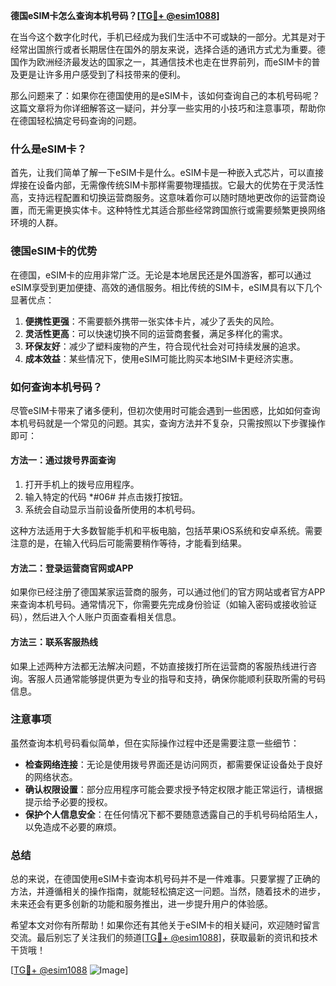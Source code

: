 **德国eSIM卡怎么查询本机号码？[[TG💪+ @esim1088](https://t.me/s/esim1088)]**

在当今这个数字化时代，手机已经成为我们生活中不可或缺的一部分。尤其是对于经常出国旅行或者长期居住在国外的朋友来说，选择合适的通讯方式尤为重要。德国作为欧洲经济最发达的国家之一，其通信技术也走在世界前列，而eSIM卡的普及更是让许多用户感受到了科技带来的便利。

那么问题来了：如果你在德国使用的是eSIM卡，该如何查询自己的本机号码呢？这篇文章将为你详细解答这一疑问，并分享一些实用的小技巧和注意事项，帮助你在德国轻松搞定号码查询的问题。

### 什么是eSIM卡？

首先，让我们简单了解一下eSIM卡是什么。eSIM卡是一种嵌入式芯片，可以直接焊接在设备内部，无需像传统SIM卡那样需要物理插拔。它最大的优势在于灵活性高，支持远程配置和切换运营商服务。这意味着你可以随时随地更改你的运营商设置，而无需更换实体卡。这种特性尤其适合那些经常跨国旅行或需要频繁更换网络环境的人群。

### 德国eSIM卡的优势

在德国，eSIM卡的应用非常广泛。无论是本地居民还是外国游客，都可以通过eSIM享受到更加便捷、高效的通信服务。相比传统的SIM卡，eSIM具有以下几个显著优点：

1. **便携性更强**：不需要额外携带一张实体卡片，减少了丢失的风险。
2. **灵活性更高**：可以快速切换不同的运营商套餐，满足多样化的需求。
3. **环保友好**：减少了塑料废物的产生，符合现代社会对可持续发展的追求。
4. **成本效益**：某些情况下，使用eSIM可能比购买本地SIM卡更经济实惠。

### 如何查询本机号码？

尽管eSIM卡带来了诸多便利，但初次使用时可能会遇到一些困惑，比如如何查询本机号码就是一个常见的问题。其实，查询方法并不复杂，只需按照以下步骤操作即可：

#### 方法一：通过拨号界面查询

1. 打开手机上的拨号应用程序。
2. 输入特定的代码 *#06# 并点击拨打按钮。
3. 系统会自动显示当前设备所使用的本机号码。

这种方法适用于大多数智能手机和平板电脑，包括苹果iOS系统和安卓系统。需要注意的是，在输入代码后可能需要稍作等待，才能看到结果。

#### 方法二：登录运营商官网或APP

如果你已经注册了德国某家运营商的服务，可以通过他们的官方网站或者官方APP来查询本机号码。通常情况下，你需要先完成身份验证（如输入密码或接收验证码），然后进入个人账户页面查看相关信息。

#### 方法三：联系客服热线

如果上述两种方法都无法解决问题，不妨直接拨打所在运营商的客服热线进行咨询。客服人员通常能够提供更为专业的指导和支持，确保你能顺利获取所需的号码信息。

### 注意事项

虽然查询本机号码看似简单，但在实际操作过程中还是需要注意一些细节：

- **检查网络连接**：无论是使用拨号界面还是访问网页，都需要保证设备处于良好的网络状态。
- **确认权限设置**：部分应用程序可能会要求授予特定权限才能正常运行，请根据提示给予必要的授权。
- **保护个人信息安全**：在任何情况下都不要随意透露自己的手机号码给陌生人，以免造成不必要的麻烦。

### 总结

总的来说，在德国使用eSIM卡查询本机号码并不是一件难事。只要掌握了正确的方法，并遵循相关的操作指南，就能轻松搞定这一问题。当然，随着技术的进步，未来还会有更多创新的功能和服务推出，进一步提升用户的体验感。

希望本文对你有所帮助！如果你还有其他关于eSIM卡的相关疑问，欢迎随时留言交流。最后别忘了关注我们的频道[[TG💪+ @esim1088](https://t.me/s/esim1088)]，获取最新的资讯和技术干货哦！

[[TG💪+ @esim1088](https://t.me/s/esim1088) ![Image](https://i.postimg.cc/4NQfJmqS/Snipaste-2025-05-13-00-14-12.png)]